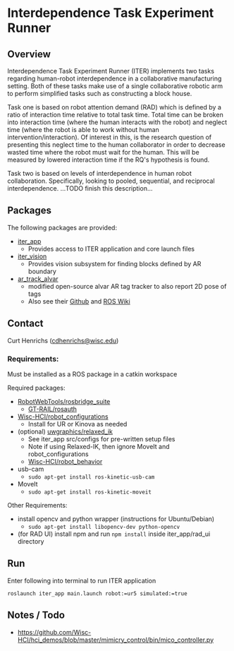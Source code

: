 # Interdependence Task Experiment Runner

##  Overview
Interdependence Task Experiment Runner (ITER) implements two tasks regarding
human-robot interdependence in a collaborative manufacturing setting. Both of
these tasks make use of a single collaborative robotic arm to perform simplified
tasks such as constructing a block house.

Task one is based on robot attention demand (RAD) which is defined by a ratio
of interaction time relative to total task time. Total time can be broken into
interaction time (where the human interacts with the robot) and neglect time
(where the robot is able to work without human intervention/interaction). Of
interest in this, is the research question of presenting this neglect time to
the human collaborator in order to decrease wasted time where the robot must wait
for the human. This will be measured by lowered interaction time if the RQ's
hypothesis is found.

Task two is based on levels of interdependence in human robot collaboration.
Specifically, looking to pooled, sequential, and reciprocal interdependence.
...TODO finish this description...

## Packages
The following packages are provided:
- [iter_app](./iter_app/README.md)
  - Provides access to ITER application and core launch files
- [iter_vision](./iter_vision/README.md)
  - Provides vision subsystem for finding blocks defined by AR boundary
- [ar_track_alvar](./ar_track_alvar/README.md)
  - modified open-source alvar AR tag tracker to also report 2D pose of tags
  - Also see their [Github](https://github.com/ros-perception/ar_track_alvar) and [ROS Wiki](http://wiki.ros.org/ar_track_alvar)

## Contact
Curt Henrichs (cdhenrichs@wisc.edu)

### Requirements:
Must be installed as a ROS package in a catkin workspace

Required packages:
- [RobotWebTools/rosbridge_suite](https://github.com/RobotWebTools/rosbridge_suite)
  - [GT-RAIL/rosauth](https://github.com/GT-RAIL/rosauth)
- [Wisc-HCI/robot_configurations](https://github.com/Wisc-HCI/robot_configurations)
  - Install for UR or Kinova as needed
- (optional) [uwgraphics/relaxed_ik](https://github.com/uwgraphics/relaxed_ik)
  - See iter_app src/configs for pre-written setup files
  - Note if using Relaxed-IK, then ignore MoveIt and robot_configurations
  - [Wisc-HCI/robot_behavior](https://github.com/Wisc-HCI/robot_behavior)
- usb-cam
  - `sudo apt-get install ros-kinetic-usb-cam`
- MoveIt
  - `sudo apt-get install ros-kinetic-moveit`

Other Requirements:
- install opencv and python wrapper (instructions for Ubuntu/Debian)
  - `sudo apt-get install libopencv-dev python-opencv`
- (for RAD UI) install npm and run `npm install` inside iter_app/rad_ui directory

## Run
Enter following into terminal to run ITER application

```
roslaunch iter_app main.launch robot:=ur5 simulated:=true
```

## Notes / Todo
- https://github.com/Wisc-HCI/hci_demos/blob/master/mimicry_control/bin/mico_controller.py

